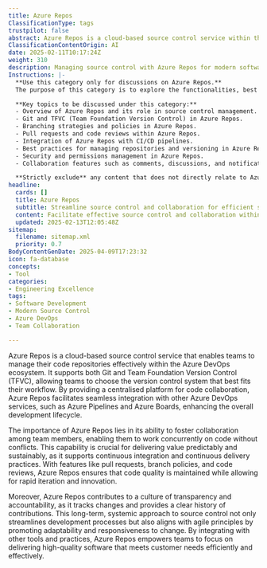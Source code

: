 ```yaml
---
title: Azure Repos
ClassificationType: tags
trustpilot: false
abstract: Azure Repos is a cloud-based source control service within the Azure DevOps ecosystem, designed to help teams manage their code repositories efficiently. It supports both Git and Team Foundation Version Control (TFVC), allowing teams to select the version control system that aligns with their specific workflows. By providing a centralised platform for code collaboration, Azure Repos integrates seamlessly with other Azure DevOps services, such as Azure Pipelines and Azure Boards, thereby enhancing the overall development lifecycle. Its significance lies in its ability to promote collaboration among team members, enabling concurrent work on code while minimising conflicts, which is essential for delivering value in a predictable and sustainable manner. Features like pull requests, branch policies, and code reviews help maintain code quality while facilitating rapid iteration and innovation. Additionally, Azure Repos fosters a culture of transparency and accountability by tracking changes and maintaining a clear history of contributions. This systemic approach to source control streamlines development processes and aligns with agile principles, promoting adaptability and responsiveness to change. By integrating with various tools and practices, Azure Repos empowers teams to focus on delivering high-quality software that effectively meets customer needs.
ClassificationContentOrigin: AI
date: 2025-02-11T10:17:24Z
weight: 310
description: Managing source control with Azure Repos for modern software development.
Instructions: |-
  **Use this category only for discussions on Azure Repos.**  
  The purpose of this category is to explore the functionalities, best practices, and integration of Azure Repos within the context of modern software development and DevOps practices. It focuses on how Azure Repos facilitates source control, collaboration, and continuous integration/continuous delivery (CI/CD) processes.

  **Key topics to be discussed under this category:**
  - Overview of Azure Repos and its role in source control management.
  - Git and TFVC (Team Foundation Version Control) in Azure Repos.
  - Branching strategies and policies in Azure Repos.
  - Pull requests and code reviews within Azure Repos.
  - Integration of Azure Repos with CI/CD pipelines.
  - Best practices for managing repositories and versioning in Azure Repos.
  - Security and permissions management in Azure Repos.
  - Collaboration features such as comments, discussions, and notifications in Azure Repos.

  **Strictly exclude** any content that does not directly relate to Azure Repos, such as general discussions on Agile methodologies, unrelated DevOps tools, or non-source control topics. Misinterpretations of Azure Repos functionalities or comparisons with other version control systems without a direct link to Azure Repos should also be avoided.
headline:
  cards: []
  title: Azure Repos
  subtitle: Streamline source control and collaboration for efficient software development and delivery in modern teams.
  content: Facilitate effective source control and collaboration within software development teams, enabling streamlined workflows and enhanced code quality. Posts should explore versioning strategies, branching models, integration techniques, and the impact of collaborative practices on team dynamics and project outcomes.
  updated: 2025-02-13T12:05:48Z
sitemap:
  filename: sitemap.xml
  priority: 0.7
BodyContentGenDate: 2025-04-09T17:23:32
icon: fa-database
concepts:
- Tool
categories:
- Engineering Excellence
tags:
- Software Development
- Modern Source Control
- Azure DevOps
- Team Collaboration

---
```

Azure Repos is a cloud-based source control service that enables teams to manage their code repositories effectively within the Azure DevOps ecosystem. It supports both Git and Team Foundation Version Control (TFVC), allowing teams to choose the version control system that best fits their workflow. By providing a centralised platform for code collaboration, Azure Repos facilitates seamless integration with other Azure DevOps services, such as Azure Pipelines and Azure Boards, enhancing the overall development lifecycle.

The importance of Azure Repos lies in its ability to foster collaboration among team members, enabling them to work concurrently on code without conflicts. This capability is crucial for delivering value predictably and sustainably, as it supports continuous integration and continuous delivery practices. With features like pull requests, branch policies, and code reviews, Azure Repos ensures that code quality is maintained while allowing for rapid iteration and innovation.

Moreover, Azure Repos contributes to a culture of transparency and accountability, as it tracks changes and provides a clear history of contributions. This long-term, systemic approach to source control not only streamlines development processes but also aligns with agile principles by promoting adaptability and responsiveness to change. By integrating with other tools and practices, Azure Repos empowers teams to focus on delivering high-quality software that meets customer needs efficiently and effectively.

